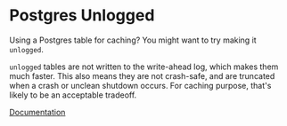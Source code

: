 # Postgres Unlogged

Using a Postgres table for caching? You might want to try making it `unlogged`.

`unlogged` tables are not written to the write-ahead log, which makes them much faster. This also means they are not crash-safe, and are truncated when a crash or unclean shutdown occurs. For caching purpose, that's likely to be an acceptable tradeoff.

[Documentation](http://www.postgresql.org/docs/current/static/sql-createtable.html)

